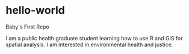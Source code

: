 # hello-world
Baby's First Repo

I am a public health graduate student learning how to use R and GIS for spatial analysis. 
I am interested in environmental health and justice.
